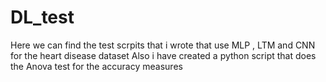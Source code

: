 # DL_test
Here we can find the test scrpits that i wrote that use MLP , LTM and CNN for the heart disease dataset
Also i have created a python script that does the Anova test for the accuracy measures

